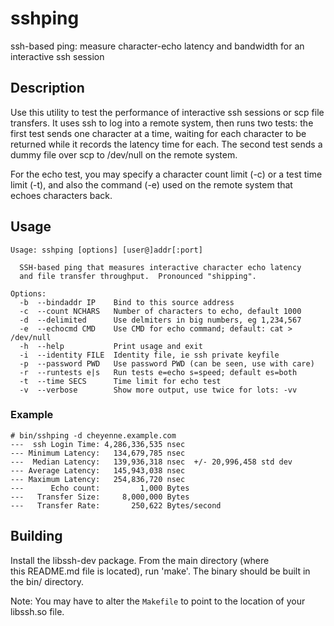 # sshping
ssh-based ping: measure character-echo latency and bandwidth for an interactive ssh session

## Description

Use this utility to test the performance of interactive ssh sessions
or scp file transfers.  It uses ssh to log into a remote system, then 
runs two tests: the first test sends one character at a time, waiting
for each character to be returned while it records the latency time
for each.  The second test sends a dummy file over scp to /dev/null
on the remote system.

For the echo test, you may specify a character count limit (-c) or a test
time limit (-t), and also the command (-e) used on the remote system that
echoes characters back.

## Usage
```
Usage: sshping [options] [user@]addr[:port]
 
  SSH-based ping that measures interactive character echo latency
  and file transfer throughput.  Pronounced "shipping".
 
Options:
  -b  --bindaddr IP    Bind to this source address
  -c  --count NCHARS   Number of characters to echo, default 1000
  -d  --delimited      Use delmiters in big numbers, eg 1,234,567
  -e  --echocmd CMD    Use CMD for echo command; default: cat > /dev/null
  -h  --help           Print usage and exit
  -i  --identity FILE  Identity file, ie ssh private keyfile
  -p  --password PWD   Use password PWD (can be seen, use with care)
  -r  --runtests e|s   Run tests e=echo s=speed; default es=both
  -t  --time SECS      Time limit for echo test
  -v  --verbose        Show more output, use twice for lots: -vv
```

### Example

```
# bin/sshping -d cheyenne.example.com
---  ssh Login Time: 4,286,336,535 nsec
--- Minimum Latency:   134,679,785 nsec
---  Median Latency:   139,936,318 nsec  +/- 20,996,458 std dev
--- Average Latency:   145,943,038 nsec
--- Maximum Latency:   254,836,720 nsec
---      Echo count:         1,000 Bytes
---   Transfer Size:     8,000,000 Bytes
---   Transfer Rate:       250,622 Bytes/second
```

## Building

Install the libssh-dev package.  From the main directory (where  
this README.md file is located), run 'make'.  The binary should be 
built in the bin/ directory.

Note: You may have to alter the `Makefile` to point to the location of 
your libssh.so file.

